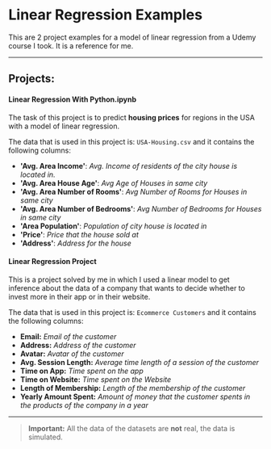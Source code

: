 # Linear Regression Examples 

This are 2 project examples for a model of linear regression from a Udemy course I took. It is a reference for me.

---

## Projects:

#### Linear Regression With Python.ipynb
The task of this project is to predict **housing prices** for regions in the USA with a model of linear regression.

The data that is used in this project is: ``USA-Housing.csv`` and it contains the following columns:

* **'Avg. Area Income'**: _Avg. Income of residents of the city house is located in._
* **'Avg. Area House Age'**: _Avg Age of Houses in same city_
* **'Avg. Area Number of Rooms'**: _Avg Number of Rooms for Houses in same city_
* **'Avg. Area Number of Bedrooms'**: _Avg Number of Bedrooms for Houses in same city_
* **'Area Population'**: _Population of city house is located in_
* **'Price'**: _Price that the house sold at_
* **'Address'**: _Address for the house_

#### Linear Regression Project
This is a project solved by me in which I used a linear model to get inference about the data of a company that wants to decide whether to invest more in their app or in their website.

The data that is used in this project is: ``Ecommerce Customers`` and it contains the following columns: 

* **Email:** _Email of the customer_
* **Address:** _Address of the customer_
* **Avatar:** _Avatar of the customer_
* **Avg. Session Length:** _Average time length of a session of the customer_
* **Time on App:** _Time spent on the app_
* **Time on Website:** _Time spent on the Website_
* **Length of Membership:** _Length of the membership of the customer_
* **Yearly Amount Spent:** _Amount of money that the customer spents in the products of the company in a year_

---

> **Important:** All the data of the datasets are **not** real, the data is simulated.


